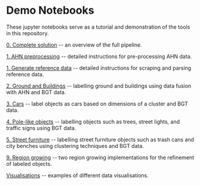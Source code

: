# Demo Notebooks

These jupyter notebooks serve as a tutorial and demonstration of the tools in this repository.

[0. Complete solution](0.%20Complete%20solution.ipynb) -- an overview of the full pipeline.

[1. AHN preprocessing](1.%20AHN%20preprocessing.ipynb) -- detailed instructions for pre-processing AHN data.

[1. Generate reference data](1.%20Generate%20reference%20data.ipynb) -- detailed instructions for scraping and parsing reference data.

[2. Ground and Buildings](2.%20Ground%20and%20Buildings.ipynb) -- labelling ground and buildings using data fusion with AHN and BGT data.

[3. Cars](3.%20Cars.ipynb) -- label objects as cars based on dimensions of a cluster and BGT data.

[4. Pole-like objects](4.%20Pole-like%20objects.ipynb) -- labelling objects such as trees, street lights, and traffic signs using BGT data.

[5. Street furniture](4.%20Street%20furniture.ipynb) -- labelling street furniture objects such as trash cans and city benches using clustering techniques and BGT data.

[9. Region growing](9.%20Region%20growing.ipynb) -- two region growing implementations for the refinement of labeled objects.

[Visualisations](Visualisations.ipynb) -- examples of different data visualisations.
